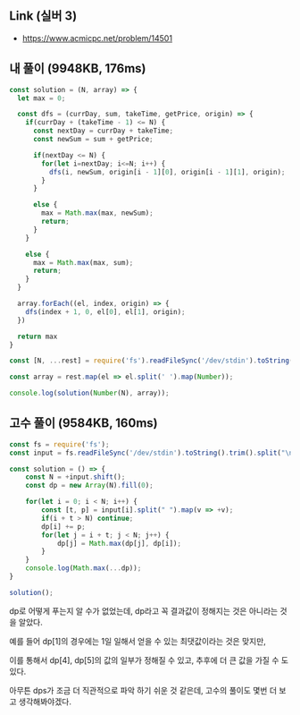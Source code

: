 ## Link (실버 3)  

- https://www.acmicpc.net/problem/14501  

## 내 풀이 (9948KB, 176ms)

```javascript
const solution = (N, array) => {
  let max = 0;

  const dfs = (currDay, sum, takeTime, getPrice, origin) => {
    if(currDay + (takeTime - 1) <= N) {
      const nextDay = currDay + takeTime;
      const newSum = sum + getPrice;

      if(nextDay <= N) {
        for(let i=nextDay; i<=N; i++) {
          dfs(i, newSum, origin[i - 1][0], origin[i - 1][1], origin);
        }
      }

      else {
        max = Math.max(max, newSum);
        return;
      }
    }

    else {
      max = Math.max(max, sum);
      return;
    }
  }

  array.forEach((el, index, origin) => {
    dfs(index + 1, 0, el[0], el[1], origin);
  })

  return max
}

const [N, ...rest] = require('fs').readFileSync('/dev/stdin').toString().trim().split('\n');

const array = rest.map(el => el.split(' ').map(Number));

console.log(solution(Number(N), array));
```

## 고수 풀이 (9584KB, 160ms)

```javascript
const fs = require('fs');
const input = fs.readFileSync('/dev/stdin').toString().trim().split("\n");

const solution = () => {
    const N = +input.shift();
    const dp = new Array(N).fill(0);

    for(let i = 0; i < N; i++) {
        const [t, p] = input[i].split(" ").map(v => +v);
        if(i + t > N) continue;
        dp[i] += p;
        for(let j = i + t; j < N; j++) {
            dp[j] = Math.max(dp[j], dp[i]);
        }
    }
    console.log(Math.max(...dp));
}

solution();
```

dp로 어떻게 푸는지 알 수가 없었는데, dp라고 꼭 결과값이 정해지는 것은 아니라는 것을 알았다.

예를 들어 dp[1]의 경우에는 1일 일해서 얻을 수 있는 최댓값이라는 것은 맞지만,

이를 통해서 dp[4], dp[5]의 값의 일부가 정해질 수 있고, 추후에 더 큰 값을 가질 수 도 있다.

아무튼 dps가 조금 더 직관적으로 파악 하기 쉬운 것 같은데, 고수의 풀이도 몇번 더 보고 생각해봐야겠다.
